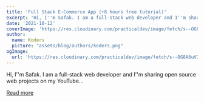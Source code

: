 ```yaml
---
title: 'Full Stack E-Commerce App (+8 hours free tutorial)'
excerpt: 'Hi, I''m Safak. I am a full-stack web developer and I''m sharing open source web projects on my YouTube...'
date: '2021-10-12'
coverImage: 'https://res.cloudinary.com/practicaldev/image/fetch/s--OG8A6uVI--/c_imagga_scale,f_auto,fl_progressive,h_420,q_auto,w_1000/https://dev-to-uploads.s3.amazonaws.com/uploads/articles/alburevw7gmp3czltyxh.png'
author:
  name: Koders
  picture: "assets/blog/authors/koders.png"
ogImage:
  url: 'https://res.cloudinary.com/practicaldev/image/fetch/s--OG8A6uVI--/c_imagga_scale,f_auto,fl_progressive,h_420,q_auto,w_1000/https://dev-to-uploads.s3.amazonaws.com/uploads/articles/alburevw7gmp3czltyxh.png'
---
```


Hi, I''m Safak. I am a full-stack web developer and I''m sharing open source web projects on my YouTube...

[Read more](https://dev.to/safak/full-stack-e-commerce-app-8-hours-free-tutorial-10pb)
